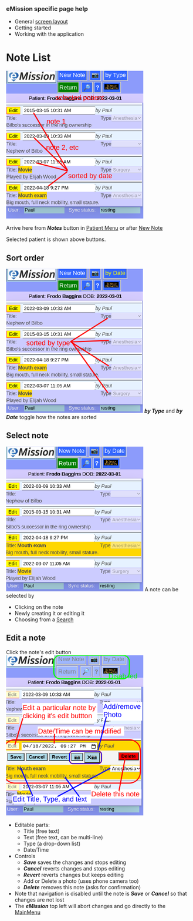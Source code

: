 ### eMission specific page help
* General [screen layout](help/GeneralLayout.md)
* Getting started
* Working with the application


# Note List
![](../images/NoteList_byDate.png)

Arrive here from *__Notes__* button in [Patient Menu](help/PatientPhoto.md) or after [New Note](help/NoteNew.md)

Selected patient is shown above buttons.

## Sort order
![](../images/NoteList_byType.png)
*__by Type__* and *__by Date__* toggle how the notes are sorted

## Select note
![](../images/NoteList_select.png)
A note can be selected by
* Clicking on the note
* Newly creating it or editing it
* Choosing from a [Search](help/SearchList.md)

## Edit a note
Click the note's edit button
![](../images/NoteList_edit.png)

* Editable parts:
  * Title (free text)
  * Text (free text, can be multi-line)
  * Type (a drop-down list)
  * Date/Time
* Controls
  * *__Save__* saves the changes and stops editing
  * *__Cancel__* reverts changes and stops editing
  * *__Revert__* reverts changes but keeps editing
  * Add or Delete a photo (uses phone camera too)
  * *__Delete__* removes this note (asks for confirmation)
* Note that navigation is disabled until the note is *__Save__* or *__Cancel__* so that changes are not lost
* The *__eMission__* top left will abort changes and go directly to the [MainMenu](help/MainMenu.md)
 
